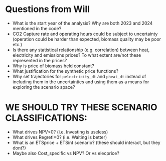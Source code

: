 # Questions from Will

- What is the start year of the analysis? Why are both 2023 and 2024 mentioned in the code?
- CO2 Capture rate and operating hours could be subject to uncertainty (operation could be harder than expected, biomass quality may be poor etc.)
- Is there any statistical relationship (e.g. correlation) between heat, electricity and emissions prices? To what extent are/not these represented in the prices?
- Why is price of biomass held constant?
- What justification for the synthetic price functions?
- Why set trajectories for `pelectricity_dt` and `pheat_dt` instead of including them in the uncertainties and using them as a means for exploring the scenario space?

# WE SHOULD TRY THESE SCENARIO CLASSIFICATIONS:
- What drives NPV<0? (i.e. Investing is useless)
- What drives Regret!=0? (i.e. Waiting is better)
- What is an ETSprice + ETSint scenario? (these should interact, but they dont?)
- Maybe also Cost_specific vs NPV? Or vs elecprice?